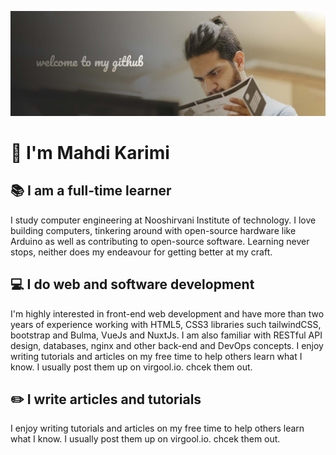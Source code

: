 ![Mahdi Karimi](Mahdi.jpg)

# 👋 I'm Mahdi Karimi
## 📚 I am a full-time learner
I study computer engineering at Nooshirvani Institute of technology. I love building computers, tinkering around with open-source hardware like Arduino as well as contributing to open-source software. Learning never stops, neither does my endeavour for getting better at my craft.

## 💻 I do web and software development
I'm highly interested in front-end web development and have more than two years of experience working with HTML5, CSS3 libraries such tailwindCSS, bootstrap and Bulma, VueJs and NuxtJs. I am also familiar with RESTful API design, databases, nginx and other back-end and DevOps concepts.
I enjoy writing tutorials and articles on my free time to help others learn what I know. I usually post them up on virgool.io. chcek them out.

## ✏️ I write articles and tutorials
I enjoy writing tutorials and articles on my free time to help others learn what I know. I usually post them up on virgool.io. chcek them out.
